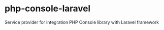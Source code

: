 php-console-laravel
===================

Service provider for integration PHP Console library with Laravel framework
